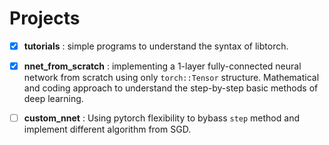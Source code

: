 # Projects

- [x] **tutorials** : simple programs to understand the syntax of libtorch.

- [x] **nnet_from_scratch** : implementing a 1-layer fully-connected neural network from scratch using only `torch::Tensor` structure. Mathematical and coding approach to understand the step-by-step basic methods of deep learning.

- [ ] **custom_nnet** : Using pytorch flexibility to bybass `step` method and implement different algorithm from SGD. 
